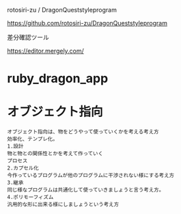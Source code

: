rotosiri-zu
/
DragonQueststyleprogram

https://github.com/rotosiri-zu/DragonQueststyleprogram


差分確認ツール

https://editor.mergely.com/
# ruby_dragon_app

# オブジェクト指向

```
オブジェクト指向は、物をどうやって使っていくかを考える考え方
効率化、テンプレ化。
1.設計
物と物との関係性とかを考えて作っていく
プロセス
2.カプセル化
今作っているプログラムが他のプログラムに干渉されない様にする考え方
3.継承
同じ様なプログラムは共通化して使っていきましょうと言う考え方。
4.ポリモーフィズム
汎用的な形に出来る様にしましょうという考え方
```
